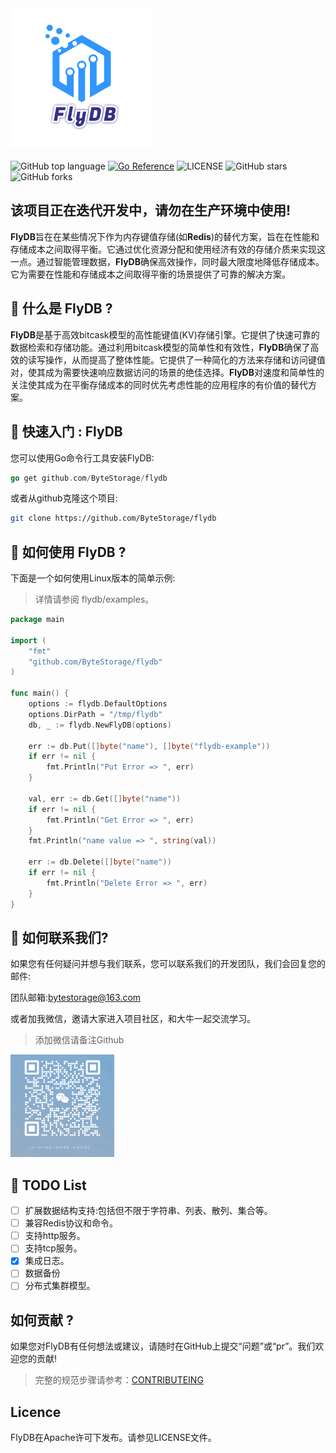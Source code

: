 

<img src="./assets/FlyDB-logo.png" alt="FlyDB-logo" style="width: 45%;" />

![GitHub top language](https://img.shields.io/github/languages/top/ByteStorage/flydb)   [![Go Reference](https://pkg.go.dev/badge/github.com/ByteStorage/flydb)](https://pkg.go.dev/github.com/ByteStorage/flydb)   ![LICENSE](https://img.shields.io/github/license/ByteStorage/flydb)   ![GitHub stars](https://img.shields.io/github/stars/ByteStorage/flydb)   ![GitHub forks](https://img.shields.io/github/forks/ByteStorage/flydb)

## 该项目正在迭代开发中，请勿在生产环境中使用!

**FlyDB**旨在在某些情况下作为内存键值存储(如**Redis**)的替代方案，旨在在性能和存储成本之间取得平衡。它通过优化资源分配和使用经济有效的存储介质来实现这一点。通过智能管理数据，**FlyDB**确保高效操作，同时最大限度地降低存储成本。它为需要在性能和存储成本之间取得平衡的场景提供了可靠的解决方案。

## 👋 什么是 FlyDB ?

**FlyDB**是基于高效bitcask模型的高性能键值(KV)存储引擎。它提供了快速可靠的数据检索和存储功能。通过利用bitcask模型的简单性和有效性，**FlyDB**确保了高效的读写操作，从而提高了整体性能。它提供了一种简化的方法来存储和访问键值对，使其成为需要快速响应数据访问的场景的绝佳选择。**FlyDB**对速度和简单性的关注使其成为在平衡存储成本的同时优先考虑性能的应用程序的有价值的替代方案。

## 🏁  快速入门 : FlyDB

您可以使用Go命令行工具安装FlyDB:

```GO
go get github.com/ByteStorage/flydb
```

或者从github克隆这个项目:

```bash
git clone https://github.com/ByteStorage/flydb
```

## 🚀 如何使用 FlyDB ?

下面是一个如何使用Linux版本的简单示例:

> 详情请参阅 flydb/examples。

```go
package main

import (
	"fmt"
	"github.com/ByteStorage/flydb"
)

func main() {
    options := flydb.DefaultOptions
	options.DirPath = "/tmp/flydb"
	db, _ := flydb.NewFlyDB(options)

    err := db.Put([]byte("name"), []byte("flydb-example"))
    if err != nil {
        fmt.Println("Put Error => ", err)
    }

	val, err := db.Get([]byte("name"))
	if err != nil {
		fmt.Println("Get Error => ", err)
	}
    fmt.Println("name value => ", string(val))
    
    err := db.Delete([]byte("name"))
    if err != nil {
        fmt.Println("Delete Error => ", err)
    }
}
```

## 🔮 如何联系我们?

如果您有任何疑问并想与我们联系，您可以联系我们的开发团队，我们会回复您的邮件:

团队邮箱:bytestorage@163.com

或者加我微信，邀请大家进入项目社区，和大牛一起交流学习。

> 添加微信请备注Github

<img src="./assets/vx.png" alt="vx" style="width: 33%;"  />

## 📜 TODO List

- [ ] 扩展数据结构支持:包括但不限于字符串、列表、散列、集合等。
- [ ] 兼容Redis协议和命令。
- [ ] 支持http服务。
- [ ] 支持tcp服务。
- [x] 集成日志。
- [ ] 数据备份
- [ ] 分布式集群模型。

## 如何贡献 ?

如果您对FlyDB有任何想法或建议，请随时在GitHub上提交“问题”或“pr”。我们欢迎您的贡献!

> 完整的规范步骤请参考：[CONTRIBUTEING](https://github.com/ByteStorage/flydb/blob/master/CONTRIBUTING.md)

## Licence

FlyDB在Apache许可下发布。请参见LICENSE文件。
